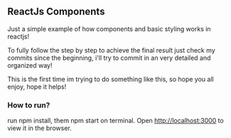 ## ReactJs Components
Just a simple example of how components and basic styling works in reactjs!

To fully follow the step by step to achieve the final result just check my commits since the beginning, i'll try to commit in an very detailed and organized way! 

This is the first time im trying to do something like this, so hope you all enjoy, hope it helps!



### How to run?

run npm install, them npm start on terminal.
Open [http://localhost:3000](http://localhost:3000) to view it in the browser.

